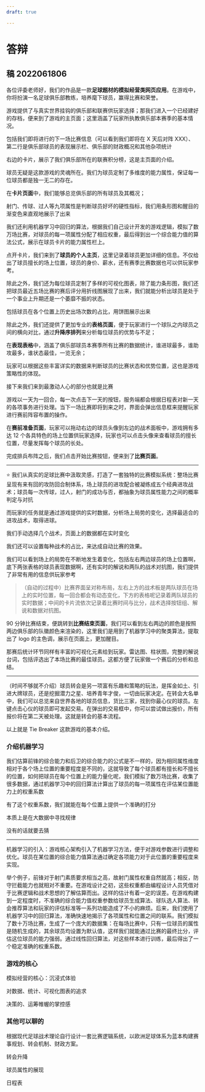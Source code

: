 ```yaml
---
draft: true

---
```


# 答辩

## 稿 2022061806

各位评委老师好，我们的作品是一款**足球题材的模拟经营类网页应用**。在游戏中，你将扮演一名足球俱乐部教练，培养麾下球员，赢得比赛和荣誉。

游戏提供了与真实世界挂钩的俱乐部和联赛供玩家选择；那我们进入一个已经建好的存档，便来到了游戏的主页面；这里涵盖了玩家所执教俱乐部本赛季的基本情况。

包括我们即将进行的下一场比赛信息（可以看到我们即将在 X 天后对阵 XXX）、第二行是俱乐部球员的表现展示栏、俱乐部的财政概况和其他杂项统计

右边的卡片，展示了我们俱乐部所在的联赛积分榜，这是主页面的介绍。



球员无疑是这款游戏的灵魂所在。我们为球员定制了多维度的能力属性，保证每一位球员都是独一无二的存在。

在**卡片页面**中，我们能够总览俱乐部的所有球员及其概况；

射门、传球、过人等九项属性是判断球员好坏的硬性指标，我们用条形图和醒目的渐变色来直观地展示了出来

我们还利用机器学习中回归的算法，根据我们自己设计开发的游戏逻辑，模拟了数万场比赛，对球员的每一项属性分配了相应权重，最后得到出一个综合能力值的算法公式，展示在球员卡片的能力属性栏上。



点开卡片，我们来到了**球员的个人主页**，这里记录着球员更加详细的信息。不仅给出了球员擅长的场上位置，球员的身价、薪水，还有赛季比赛数据也可以供玩家参考。

除此之外，我们还为每位球员定制了多样的可视化图表，除了能力条形图，我们还把球员最近五场比赛的赛后评分用折线图展现了出来，我们就能分析出球员是处于一个事业上升期还是一个萎靡不振的状态。

包括球员在各个位置上历史出场次数的占比，用饼图展示出来



除此之外，我们还提供了更加专业的**表格页面**，便于玩家进行一个球队之内球员之间的横向对比，通过**升降序排列**来分析每位球员的优势与不足；

在**表现表格**中，涵盖了俱乐部球员本赛季所有比赛的数据统计，谁进球最多，谁助攻最多，谁状态最佳，一览无余；

玩家可以根据这些丰富详实的数据来判断球员的比赛状态和优势位置，这也是游戏策略性的体现。



接下来我们来到最激动人心的部分也就是比赛

游戏以一天为一回合，每一次点击下一天的按钮，服务端都会根据日程表对新一天的各项事务进行处理。当下一场比赛即将到来之时，界面会弹出信息框来提醒玩家进行赛前阵容布置的操作。

在**赛前准备页面**，玩家可以拖动右边的球员头像到左边的战术面板中，游戏拥有多达 12 个各具特色的场上位置供玩家选择，玩家也可以点击头像来查看球员的擅长位置，尽量发挥每个球员的长处。

完成排兵布阵之后，我们点击开始比赛按钮，便来到了**比赛页面**。

---

:star: 我们从真实的足球比赛中汲取灵感，打造了一套独特的比赛模拟系统：整场比赛呈现有来有回的攻防回合制体系，场上球员的进攻配合被凝练成五个经典进攻战术；球员每一次传球，过人，射门的成功与否，都抽象为球员属性能力之间的概率判定与对抗

而玩家的任务就是通过游戏提供的实时数据，分析场上局势的变化，选择最适合的进攻战术，取得进球。

我们手动选择几个战术，页面上的数据都在实时变化	

我们还可以设置每种战术的占比，来达成自动比赛的效果。

我们可以看到场上的局势在不断地发生着变化，包括左右两边球员的场上位置啊，底下两张表格的球员表现数据啊，还有实时的解说和两队的战术对抗图，我们提供了非常有用的信息供玩家参考

> （自动的过程中）比赛界面呈对称布局，左右上方的战术板是两队球员在场上的实时位置，每一回合都会有动态变化，下方的表格呢记录着两队球员的实时数据；中间的卡片流依次记录着比赛时间与比分，战术选择按钮组、解说和数据对抗图。

90 分钟比赛结束，便跳转到**比赛结束页面**，我们可以看到左右两边的颜色是按照两边俱乐部的队徽颜色来渲染的，这里我们是用到了机器学习中的聚类算法，提取出了 logo 的主色调，展示在页面上，更加醒目。

那赛后统计环节同样有丰富的可视化元素给到玩家。雷达图、柱状图，完整的解说台词，包括评选出了本场比赛的最佳球员。这都方便了玩家做一个赛后的分析和总结。

---

（时间不够就不介绍）球员转会是另一项富有乐趣和策略的玩法，是挥金如土、引进大牌球员，还是挖掘潜力之星、培养青年才俊，一切由玩家决定。在转会大名单中，我们可以总览来自世界各地的球员信息，货比三家，找到你最心仪的球员。左键点击心仪的球员即可发起交易。在弹出的交易框中，你可以尝试做出报价，所有报价将在第二天被处理。这就是转会的基本流程。

以上就是 Tie Breaker 这款游戏的基本介绍。



### 介绍机器学习

我们估算前锋的综合能力和后卫的综合能力的公式是不一样的，因为相同属性维度相对于各个场上位置的重要程度是不同的，这就导致了每个球员都有擅长和不擅长的位置，如何把球员在每个位置上的能力量化呢，我们模拟了数万场比赛，收集了很多数据，通过机器学习中的回归算法计算出了球员的每一项属性在评估某位置能力上的权重系数

有了这个权重系数，我们就能在每个位置上提供一个准确的打分

本质上是在大数据中寻找规律

没有的话就要去猜

---

机器学习的引入：游戏核心架构引入了机器学习方法，便于对游戏参数进行调整和优化。球员在某位置的综合能力值算法通过确定各项能力对于此位置的重要程度来实现。

举个例子，前锋对于射门素质要求相当之高，故射门属性权重自然就高；相反，防守拦截能力也就相对不重要。在游戏设计之初，这些权重都由编程设计人员凭借对于比赛逻辑和战术思想的了解估算而出。这样的估计有着一定的误差。在游戏构建到一定程度时，不准确的综合能力值权重参数给球员生成算法、球队选人算法、转会推荐算法和玩家的评估标准等一系列功能造成了不小的麻烦。后来，我们使用了机器学习中的回归算法，准确快速地揭示了各项属性和位置之间的联系。我们模拟了数十万场比赛，生成了一个庞大的数据集：在每场比赛中，只有一位球员的属性是随机生成的，其余球员均设置为默认值，这样我们就能通过比赛的最终比分，评估这位球员的能力强弱。通过线性回归算法，对这些样本进行训练，最后得出了一个稳定准确的权重系数。

### 游戏的核心

模拟经营的核心：沉浸式体验

对数据、统计、可视化图表的追求

决策的、运筹帷幄的掌控感

### 其他可以聊的

根据现代足球战术理论自行设计一套比赛逻辑系统，以欧洲足球体系为蓝本构建赛事规划、转会机制、财政方案。

转会升降

球员属性的展现

日程表